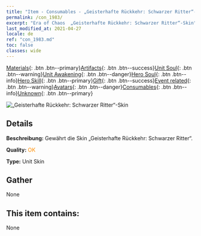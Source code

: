 ```yaml
---
title: "Item - Consumables - „Geisterhafte Rückkehr: Schwarzer Ritter“-Skin"
permalink: /con_1983/
excerpt: "Era of Chaos  „Geisterhafte Rückkehr: Schwarzer Ritter“-Skin"
last_modified_at: 2021-04-27
locale: de
ref: "con_1983.md"
toc: false
classes: wide
---
```

 [Materials](/ItemsDE/){: .btn .btn--primary}[Artifacts](/ItemsDE/Artifacts/){: .btn .btn--success}[Unit Soul](/ItemsDE/UnitSoul/){: .btn .btn--warning}[Unit Awakening](/ItemsDE/UnitAwakening/){: .btn .btn--danger}[Hero Soul](/ItemsDE/HeroSoul/){: .btn .btn--info}[Hero Skill](/ItemsDE/HeroSkill/){: .btn .btn--primary}[Gift](/ItemsDE/Gift/){: .btn .btn--success}[Event related](/ItemsDE/Events/){: .btn .btn--warning}[Avatars](/ItemsDE/Avatars/){: .btn .btn--danger}[Consumables](/ItemsDE/Consumables/){: .btn .btn--info}[Unknown](/ItemsDE/Unknown/){: .btn .btn--primary}

 ![„Geisterhafte Rückkehr: Schwarzer Ritter“-Skin](/images/u/ti_heianqishipifu.jpg)

## Details
 **Beschreibung:** Gewährt die Skin „Geisterhafte Rückkehr: Schwarzer Ritter“.

 **Quality:** <span style="color: #FF8C00">OK</span>

 **Type:** Unit Skin

## Gather

  None

## This item contains:

  None

